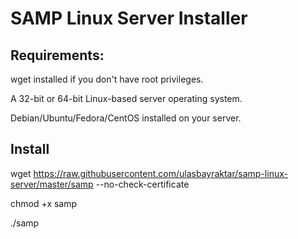 # SAMP Linux Server Installer

## Requirements:

wget installed if you don't have root privileges.

A 32-bit or 64-bit Linux-based server operating system.

Debian/Ubuntu/Fedora/CentOS installed on your server.

## Install

wget https://raw.githubusercontent.com/ulasbayraktar/samp-linux-server/master/samp --no-check-certificate

chmod +x samp

./samp
